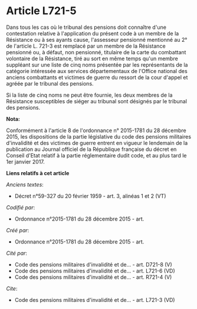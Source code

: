 # Article L721-5

Dans tous les cas où le tribunal des pensions doit connaître d'une contestation relative à l'application du présent code à un
membre de la Résistance ou à ses ayants cause, l'assesseur pensionné mentionné au 2° de l'article L. 721-3 est remplacé par
un membre de la Résistance pensionné ou, à défaut, non pensionné, titulaire de la carte du combattant volontaire de la
Résistance, tiré au sort en même temps qu'un membre suppléant sur une liste de cinq noms présentée par les représentants de
la catégorie intéressée aux services départementaux de l'Office national des anciens combattants et victimes de guerre du
ressort de la cour d'appel et agréée par le tribunal des pensions.

Si la liste de cinq noms ne peut être fournie, les deux membres de la Résistance susceptibles de siéger au tribunal sont
désignés par le tribunal des pensions.

**Nota:**

Conformément à l'article 8 de l'ordonnance n° 2015-1781 du 28 décembre 2015, les dispositions de la partie législative du
code des pensions militaires d'invalidité et des victimes de guerre entrent en vigueur le lendemain de la publication au
Journal officiel de la République française du décret en Conseil d'Etat relatif à la partie réglementaire dudit code, et au
plus tard le 1er janvier 2017.

**Liens relatifs à cet article**

_Anciens textes_:

  - Décret n°59-327 du 20 février 1959 - art. 3, alinéas 1 et 2 (VT)

_Codifié par_:

  - Ordonnance n°2015-1781 du 28 décembre 2015 - art.

_Créé par_:

  - Ordonnance n°2015-1781 du 28 décembre 2015 - art.

_Cité par_:

  - Code des pensions militaires d'invalidité et de... - art. D721-8 (V)
  - Code des pensions militaires d'invalidité et de... - art. L721-6 (VD)
  - Code des pensions militaires d'invalidité et de... - art. R721-4 (V)

_Cite_:

  - Code des pensions militaires d'invalidité et de... - art. L721-3 (VD)
